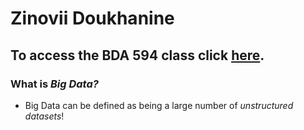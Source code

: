 # **Zinovii Doukhanine**
## To access the BDA 594 class click [here](https://drive.google.com/drive/u/0/folders/1Dcw4J-b0028SOuesbtHqokn_t63bEaeo).
### What is ***Big Data?***
* Big Data can be defined as being a large number of _unstructured datasets_!

